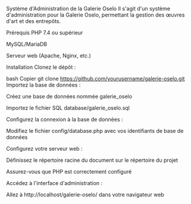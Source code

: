 Système d'Administration de la Galerie Oselo
Il s'agit d'un système d'administration pour la Galerie Oselo, permettant la gestion des œuvres d'art et des entrepôts.

Prérequis
PHP 7.4 ou supérieur

MySQL/MariaDB

Serveur web (Apache, Nginx, etc.)

Installation
Clonez le dépôt :

bash
Copier
git clone https://github.com/yourusername/galerie-oselo.git
Importez la base de données :

Créez une base de données nommée galerie_oselo

Importez le fichier SQL database/galerie_oselo.sql

Configurez la connexion à la base de données :

Modifiez le fichier config/database.php avec vos identifiants de base de données

Configurez votre serveur web :

Définissez le répertoire racine du document sur le répertoire du projet

Assurez-vous que PHP est correctement configuré

Accédez à l'interface d'administration :

Allez à http://localhost/galerie-oselo/ dans votre navigateur web
